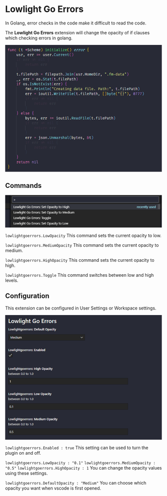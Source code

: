 # Lowlight Go Errors

In Golang, error checks in the code make it difficult to read the code.

The **Lowlight Go Errors** extension will change the opacity of if clauses which checking errors in golang.

![Example image](images/lowlight-go-errors.example.png)

## Commands
![Commands](images/lowlight-go-errors.commands.png)

`lowlightgoerrors.LowOpacity`
This command sets the current opacity to low.

`lowlightgoerrors.MediumOpacity`
This command sets the current opacity to medium.

`lowlightgoerrors.HighOpacity`
This command sets the current opacity to high.

`lowlightgoerrors.Toggle`
This command switches between low and high levels. 

## Configuration
This extension can be configured in User Settings or Workspace settings.

![Configuration](images/lowlight-go-errors.settings.png)

`lowlightgoerrors.Enabled : true`
This setting can be used to turn the plugin on and off.

`lowlightgoerrors.LowOpacity : "0.1"`
`lowlightgoerrors.MediumOpacity : "0.5"`
`lowlightgoerrors.HighOpacity : 1`
You can change the opacity values using these settings.

`lowlightgoerrors.DefaultOpacity : "Medium"`
You can choose which opacity you want when vscode is first opened.